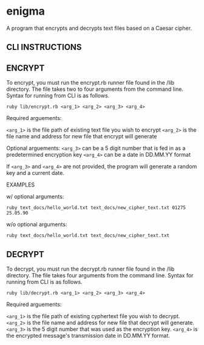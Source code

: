 # enigma
A program that encrypts and decrypts text files based on a Caesar cipher.


CLI INSTRUCTIONS
-------------------------------------------------------------------------

ENCRYPT
-------

To encrypt, you must run the encrypt.rb runner file found in the /lib directory.  The file takes two to four arguments from the command line.  Syntax for running from CLI is as follows.

`ruby lib/encrypt.rb <arg_1> <arg_2> <arg_3> <arg_4>`

Required arguements:

`<arg_1>` is the file path of existing text file you wish to encrypt
`<arg_2>` is the file name and address for new file that encrypt will generate

Optional arguements:
`<arg_3>` can be a 5 digit number that is fed in as a predetermined encryption key
`<arg_4>` can be a date in DD.MM.YY format

If `<arg_3>` and `<arg_4>` are not provided, the program will generate a random key and a current date. 

EXAMPLES

w/ optional arguments:

`ruby text_docs/hello_world.txt text_docs/new_cipher_text.txt 01275 25.05.90`

w/o optional arguments:

`ruby text_docs/hello_world.txt text_docs/new_cipher_text.txt`



DECRYPT
-------

To decrypt, you must run the decrypt.rb runner file found in the /lib directory.  The file takes four arguments from the command line.  Syntax for running from CLI is as follows.

`ruby lib/decrypt.rb <arg_1> <arg_2> <arg_3> <arg_4>`

Required arguements:

`<arg_1>` is the file path of existing cyphertext file you wish to decrypt.
`<arg_2>` is the file name and address for new file that decrypt will generate.
`<arg_3>` is the 5 digit number that was used as the encryption key.
`<arg_4>` is the encrypted message's transmission date in DD.MM.YY format.
